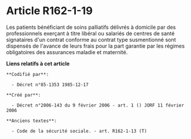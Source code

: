 # Article R162-1-19

Les patients bénéficiant de soins palliatifs délivrés à domicile par des professionnels exerçant à titre libéral ou salariés
de centres de santé signataires d'un contrat conforme au contrat type susmentionné sont dispensés de l'avance de leurs frais
pour la part garantie par les régimes obligatoires des assurances maladie et maternité.

**Liens relatifs à cet article**

	**Codifié par**:

	  - Décret n°85-1353 1985-12-17

	**Créé par**:

	  - Décret n°2006-143 du 9 février 2006 - art. 1 () JORF 11 février 2006

	**Anciens textes**:

	  - Code de la sécurité sociale. - art. R162-1-13 (T)
